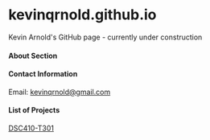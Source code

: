 # kevinqrnold.github.io

Kevin Arnold's GitHub page - currently under construction

#### About Section

#### Contact Information
Email: kevinqrnold@gmail.com

#### List of Projects
<a href="https://github.com/kevinqrnold/DSC410-T301-Predictive-Analytics">DSC410-T301</a>
